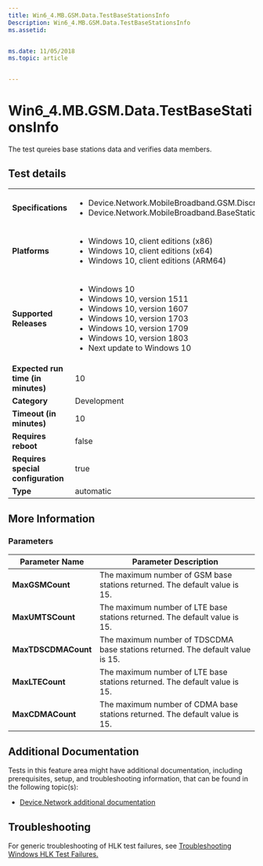 ```yaml
---
title: Win6_4.MB.GSM.Data.TestBaseStationsInfo
Description: Win6_4.MB.GSM.Data.TestBaseStationsInfo
ms.assetid: 


ms.date: 11/05/2018
ms.topic: article


---
```


# Win6_4.MB.GSM.Data.TestBaseStationsInfo

The test qureies base stations data and verifies data members.

## Test details

|||
|---|---|
| **Specifications**  | <ul><li>Device.Network.MobileBroadband.GSM.Discretional</li><li>Device.Network.MobileBroadband.BaseStationInfo.Discretional</li></ul> |  
| **Platforms**   | <ul><li>Windows 10, client editions (x86)</li><li>Windows 10, client editions (x64)</li><li>Windows 10, client editions (ARM64)</li></ul> |
| **Supported Releases** | <ul><li>Windows 10</li><li>Windows 10, version 1511</li><li>Windows 10, version 1607</li><li>Windows 10, version 1703</li><li>Windows 10, version 1709</li><li>Windows 10, version 1803</li><li>Next update to Windows 10</li></ul> |
|**Expected run time (in minutes)**| 10 |
|**Category**| Development |
|**Timeout (in minutes)**| 10 |
|**Requires reboot**| false |
|**Requires special configuration**| true |
|**Type**| automatic |

## More Information
### Parameters

| Parameter Name | Parameter Description |
| --- | --- |
| **MaxGSMCount** | The maximum number of GSM base stations returned. The default value is 15. |
| **MaxUMTSCount** | The maximum number of LTE base stations returned. The default value is 15. |
| **MaxTDSCDMACount** | The maximum number of TDSCDMA base stations returned. The default value is 15. |
| **MaxLTECount** | The maximum number of LTE base stations returned. The default value is 15. |
| **MaxCDMACount** | The maximum number of CDMA base stations returned. The default value is 15. |



## Additional Documentation
Tests in this feature area might have additional documentation, including prerequisites, setup, and troubleshooting information, that can be found in the following topic(s): <ul><li>[Device.Network additional documentation](https:///docs.microsoft.com/en-us/windows-hardware/test/hlk/testref/device-network-additional-documentation.md)</li></ul>

## Troubleshooting
For generic troubleshooting of HLK test failures, see [Troubleshooting Windows HLK Test Failures.](https://docs.microsoft.com/en-us/windows-hardware/HLK/troubleshooting.html)